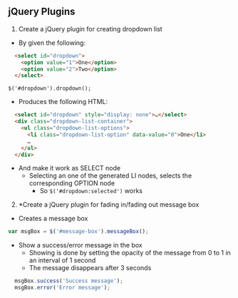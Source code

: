 ## jQuery Plugins

1. Create a jQuery plugin for creating dropdown list
  * By given the following:

  ```html
    <select id="dropdown">
      <option value="1">One</option>
      <option value="2">Two</option>
    </select>
  ```
  
  `$('#dropdown').dropdown();`
  
  * Produces the following HTML:

  ```html
    <select id="dropdown" style="display: none">…</select>
    <div class="dropdown-list-container">
      <ul class="dropdown-list-options">
        <li class="dropdown-list-option" data-value="0">One</li>
        …
      </ul>
    </div>
  ```
  
  * And make it work as SELECT node
    * Selecting an one of the generated LI nodes, selects the corresponding OPTION node
      * So `$('#dropdown:selected')` works

2. *Create a jQuery plugin for fading in/fading out message box
  * Creates a message box

  ```js
  var msgBox = $('#message-box').messageBox();
  ```

  * Show a success/error message in the box
    * Showing is done by setting the opacity of the message from 0 to 1 in an interval of 1 second
    * The message disappears after 3 seconds

  ```js
    msgBox.success('Success message');
    msgBox.error('Error message');
  ```
